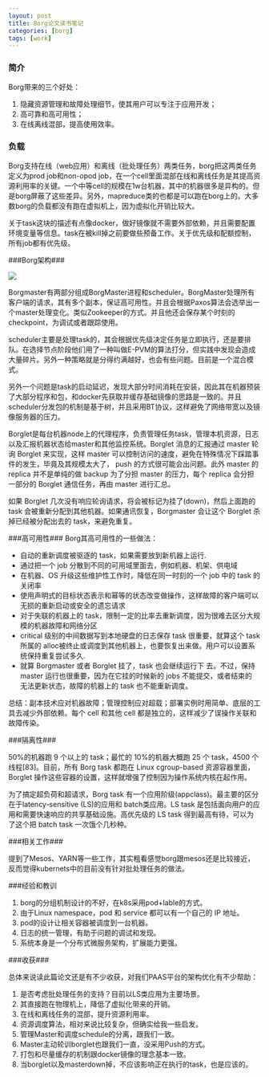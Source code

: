 ```yaml
---
layout: post
title: Borg论文读书笔记
categories: [borg]
tags: [work]
---
```



### 简介 ###

Borg带来的三个好处：

1. 隐藏资源管理和故障处理细节，使其用户可以专注于应用开发；
1. 高可靠和高可用性；
1. 在线离线混部，提高使用效率。

### 负载 ###

Borg支持在线（web应用）和离线（批处理任务）两类任务，borg把这两类任务定义为prod job和non-opod job，在一个cell里面混部在线和离线任务是其提高资源利用率的关键。一个中等cell的规模在1w台机器，其中的机器很多是异构的。但是borg屏蔽了这些差异。另外，mapreduce类的也都是可以跑在borg上的。大多数borg的负载都没有跑在虚拟机上，因为虚拟化开销比较大。

关于task这块的描述有点像docker，做好镜像就不需要外部依赖，并且需要配置环境变量等信息。task在被kill掉之前要做些预备工作。关于优先级和配额控制，所有job都有优先级。

###Borg架构###

![](http://7fvil0.com1.z0.glb.clouddn.com/2016borg%2Fborg.jpg)

Borgmaster有两部分组成BorgMaster进程和scheduler。BorgMaster处理所有客户端的请求，其有多个副本，保证高可用性。并且会根据Paxos算法会选举出一个master处理变化。类似Zookeeper的方式。并且他还会保存某个时刻的checkpoint，为调试或者跟踪使用。

scheduler主要是处理task的，其会根据优先级决定任务是立即执行，还是要排队。在选择节点阶段他们用了一种叫做E-PVM的算法打分，但实践中发现会造成大量碎片。另外一种策略就是分得约满越好，也会有些问题。目前是一个混合模式。

另外一个问题是task的启动延迟，发现大部分时间消耗在安装，因此其在机器预装了大部分程序和包，和docker先获取并缓存基础镜像的思路是一致的。并且scheduler分发包的机制是基于树，并且采用BT协议，这样避免了网络带宽以及镜像服务器的压力。

Borglet是每台机器node上的代理程序，负责管理任务task，管理本机资源，日志以及汇报机器状态给master和其他监控系统。Borglet 消息的汇报通过 master 轮询 Borglet 来实现，这样 master 可以控制访问的速度，避免在特殊情况下踩踏事件的发生，毕竟及其规模太大了， push 的方式很可能会出问题。此外 master 的 replica 并不是单纯的做 backup 为了分担 master 的压力，每个 replica 会分担一部分的 Borglet 通信任务，再由 master 进行汇总。

如果 Borglet 几次没有响应轮询请求，将会被标记为挂了(down)，然后上面跑的 task 会被重新分配到其他机器。如果通讯恢复，Borgmaster 会让这个 Borglet 杀掉已经被分配出去的 task，来避免重复。

###高可用性###
Borg其高可用性的一些做法：

- 自动的重新调度被驱逐的 task，如果需要放到新机器上运行.
- 通过把一个 job 分散到不同的可用域里面去，例如机器、机架、供电域
- 在机器、OS 升级这些维护性工作时，降低在同一时刻的一个 job 中的 task 的关闭率
- 使用声明式的目标状态表示和幂等的状态改变做操作，这样故障的客户端可以无损的重新启动或安全的遗忘请求
- 对于失联的机器上的 task，限制一定的比率去重新调度，因为很难去区分大规模的机器故障和网络分区
- critical 级别的中间数据写到本地硬盘的日志保存 task 很重要，就算这个 task 所属的 alloc被终止或调度到其他机器上，也要恢复出来做。用户可以设置系统保持重复尝试多久.
- 就算 Borgmaster 或者 Borglet 挂了，task 也会继续运行下
去。不过，保持 master 运行也很重要，因为在它挂的时候新的 jobs 不能提交，或者结束的
无法更新状态，故障的机器上的 task 也不能重新调度。

总结：副本技术应对机器故障；管理控制应对超载；部署实例时用简单、底层的工具去减少外部依赖。每个 cell 和其他 cell 都是独立的，这样减少了误操作关联和故障传染。

###隔离性###

50%的机器跑 9 个以上的 task；最忙的 10%的机器大概跑 25 个 task，4500 个线程[83]。目前，所有 Borg task 都跑在 Linux cgroup-based 资源容器里面，Borglet 操作这些容器的设置，这样就增强了控制因为操作系统内核在起作用。

为了搞定超负荷和超请求，Borg task 有一个应用阶级(appclass)。最主要的区分在于latency-sensitive (LS)的应用和 batch类应用。LS task 是包括面向用户的应用和需要快速响应的共享基础设施。高优先级的 LS task 得到最高有待，可以为了这个把 batch task 一次饿个几秒种。

###相关工作###

提到了Mesos、YARN等一些工作，其实粗看感觉borg跟mesos还是比较接近，反而觉得kubernets中的目前没有针对批处理任务的做法。

###经验和教训

1. borg的分组机制设计的不好，在k8s采用pod+lable的方式。
2. 由于Linux namespace，pod 和 service 都可以有一个自己的 IP 地址。
3. pod的设计让相关容器被调度到一台机器。
4. 日志的统一管理，有助于问题的调试和发现。
5. 系统本身是一个分布式微服务架构，扩展能力更强。

###收获###

总体来说读此篇论文还是有不少收获，对我们PAAS平台的架构优化有不少帮助：

1. 是否考虑批处理任务的支持？目前以LS类应用为主要场景。
2. 其直接跑在物理机上，降低了虚拟化带来的开销。
3. 在线和离线任务的混部，提升资源利用率。
4. 资源调度算法，相对来说比较复杂，但确实给我一些启发。
5. 管理Master和调度schedule的分离，跟我们一致。
6. Master主动轮训borglet也跟我们一直，没采用Push的方式。
7. 打包和尽量缓存的机制跟docker镜像的理念基本一致。
8. 当borglet以及masterdown掉，不应该影响正在执行的task，也是应该的。



